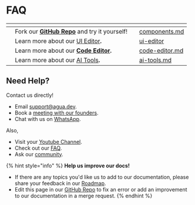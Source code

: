 # FAQ



<table data-card-size="large" data-view="cards"><thead><tr><th></th><th></th><th></th><th data-hidden data-card-target data-type="content-ref"></th></tr></thead><tbody><tr><td></td><td>Fork our <a href="https://github.com/Agua-for-devs/agua-apple-demo"><strong>GitHub Repo</strong></a> and try it yourself!</td><td></td><td><a href="../references/components.md">components.md</a></td></tr><tr><td></td><td>Learn more about our <a href="../references/ui-editor/">UI Editor</a><strong>.</strong></td><td></td><td><a href="../references/ui-editor/">ui-editor</a></td></tr><tr><td></td><td>Learn more about our <a href="../references/code-editor.md"><strong>Code Editor</strong></a><strong>.</strong></td><td></td><td><a href="../references/code-editor.md">code-editor.md</a></td></tr><tr><td></td><td>Learn more about our <a href="../references/ai-tools.md">AI Tools</a><strong>.</strong></td><td></td><td><a href="../references/ai-tools.md">ai-tools.md</a></td></tr></tbody></table>



## Need Help?

Contact us directly!

* Email [support@agua.dev](mailto:support@agua.dev).
* Book a [meeting with our founders](https://agua.tools/meetings/developers/onboarding).
* Chat with us on [WhatsApp](https://wa.me/12396883277).

Also,

* Visit your [Youtube Channel](https://www.youtube.com/@aguafordevs).
* Check out our [FAQ](faq.md).
* Ask our [community](https://discord.com/invite/hqgEhc8VFN).



{% hint style="info" %}
**Help us improve our docs!**

* If there are any topics you'd like us to add to our documentation, please share your feedback in our [Roadmap](https://roadmap.agua.app/).
* Edit this page in our [GitHub Repo](https://github.com/Agua-for-devs/agua-documentation) to fix an error or add an improvement to our documentation in a merge request.
{% endhint %}
